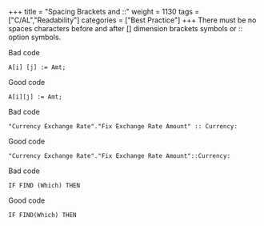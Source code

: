 +++
title = "Spacing Brackets and ::"
weight = 1130
tags = ["C/AL","Readability"]
categories = ["Best Practice"]
+++
There must be no spaces characters before and after [] dimension brackets symbols or :: option symbols.

Bad code

```al
A[i] [j] := Amt;  
```
    

Good code

```al
A[i][j] := Amt;  
``` 
    

Bad code

```al
"Currency Exchange Rate"."Fix Exchange Rate Amount" :: Currency:  
``` 
    

Good code

```al
"Currency Exchange Rate"."Fix Exchange Rate Amount"::Currency:  
``` 
    

Bad code

```al
IF FIND (Which) THEN  
```      
    

Good code

```al
IF FIND(Which) THEN
```